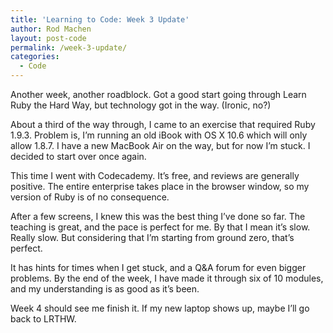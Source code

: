 ```yaml
---
title: 'Learning to Code: Week 3 Update'
author: Rod Machen
layout: post-code
permalink: /week-3-update/
categories:
  - Code
---
```

Another week, another roadblock. Got a good start going through Learn Ruby the Hard Way, but technology got in the way. (Ironic, no?)

About a third of the way through, I came to an exercise that required Ruby 1.9.3. Problem is, I&#8217;m running an old iBook with OS X 10.6 which will only allow 1.8.7. I have a new MacBook Air on the way, but for now I&#8217;m stuck. I decided to start over once again.

This time I went with Codecademy. It&#8217;s free, and reviews are generally positive. The entire enterprise takes place in the browser window, so my version of Ruby is of no consequence.

After a few screens, I knew this was the best thing I&#8217;ve done so far. The teaching is great, and the pace is perfect for me. By that I mean it&#8217;s slow. Really slow. But considering that I&#8217;m starting from ground zero, that&#8217;s perfect.

It has hints for times when I get stuck, and a Q&A forum for even bigger problems. By the end of the week, I have made it through six of 10 modules, and my understanding is as good as it&#8217;s been.

Week 4 should see me finish it. If my new laptop shows up, maybe I&#8217;ll go back to LRTHW.